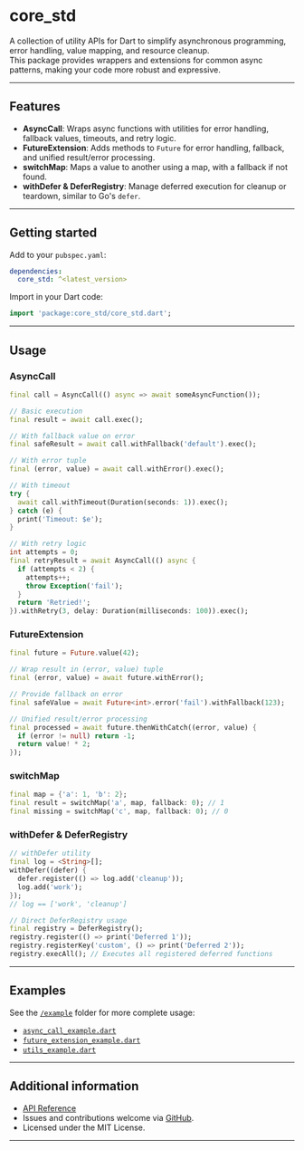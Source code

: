 <!-- 
This README describes the package. If you publish this package to pub.dev,
this README's contents appear on the landing page for your package.

For information about how to write a good package README, see the guide for
[writing package pages](https://dart.dev/tools/pub/writing-package-pages). 

For general information about developing packages, see the Dart guide for
[creating packages](https://dart.dev/guides/libraries/create-packages)
and the Flutter guide for
[developing packages and plugins](https://flutter.dev/to/develop-packages). 
-->

# core_std

A collection of utility APIs for Dart to simplify asynchronous programming, error handling, value mapping, and resource cleanup.  
This package provides wrappers and extensions for common async patterns, making your code more robust and expressive.

---

## Features

- **AsyncCall**: Wraps async functions with utilities for error handling, fallback values, timeouts, and retry logic.
- **FutureExtension**: Adds methods to `Future` for error handling, fallback, and unified result/error processing.
- **switchMap**: Maps a value to another using a map, with a fallback if not found.
- **withDefer & DeferRegistry**: Manage deferred execution for cleanup or teardown, similar to Go's `defer`.

---

## Getting started

Add to your `pubspec.yaml`:

```yaml
dependencies:
  core_std: ^<latest_version>
```

Import in your Dart code:

```dart
import 'package:core_std/core_std.dart';
```

---

## Usage

### AsyncCall

```dart
final call = AsyncCall(() async => await someAsyncFunction());

// Basic execution
final result = await call.exec();

// With fallback value on error
final safeResult = await call.withFallback('default').exec();

// With error tuple
final (error, value) = await call.withError().exec();

// With timeout
try {
  await call.withTimeout(Duration(seconds: 1)).exec();
} catch (e) {
  print('Timeout: $e');
}

// With retry logic
int attempts = 0;
final retryResult = await AsyncCall(() async {
  if (attempts < 2) {
    attempts++;
    throw Exception('fail');
  }
  return 'Retried!';
}).withRetry(3, delay: Duration(milliseconds: 100)).exec();
```

### FutureExtension

```dart
final future = Future.value(42);

// Wrap result in (error, value) tuple
final (error, value) = await future.withError();

// Provide fallback on error
final safeValue = await Future<int>.error('fail').withFallback(123);

// Unified result/error processing
final processed = await future.thenWithCatch((error, value) {
  if (error != null) return -1;
  return value! * 2;
});
```

### switchMap

```dart
final map = {'a': 1, 'b': 2};
final result = switchMap('a', map, fallback: 0); // 1
final missing = switchMap('c', map, fallback: 0); // 0
```

### withDefer & DeferRegistry

```dart
// withDefer utility
final log = <String>[];
withDefer((defer) {
  defer.register(() => log.add('cleanup'));
  log.add('work');
});
// log == ['work', 'cleanup']

// Direct DeferRegistry usage
final registry = DeferRegistry();
registry.register(() => print('Deferred 1'));
registry.registerKey('custom', () => print('Deferred 2'));
registry.execAll(); // Executes all registered deferred functions
```

---

## Examples

See the [`/example`](./example) folder for more complete usage:

- [`async_call_example.dart`](./example/async_call_example.dart)
- [`future_extension_example.dart`](./example/future_extension_example.dart)
- [`utils_example.dart`](./example/utils_example.dart)

---

## Additional information

- [API Reference](https://pub.dev/documentation/core_std/latest/)
- Issues and contributions welcome via [GitHub](https://github.com/Cybernetics354/core_std).
- Licensed under the MIT License.

---
